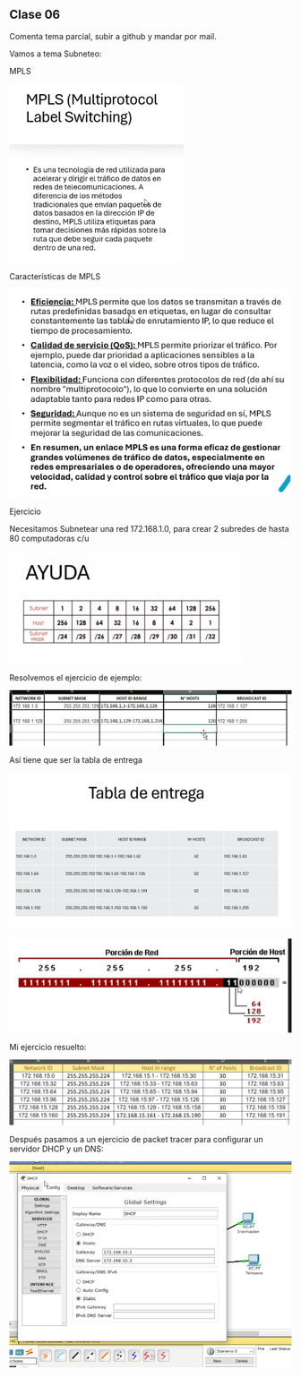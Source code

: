 ## Clase 06

Comenta tema parcial, subir a github y mandar por mail.

Vamos a tema Subneteo:

MPLS

![](./311-assets/ppt-46-redes.png)

Características de MPLS

![](./311-assets/ppt-47-redes.png)

Ejercicio

Necesitamos Subnetear una red 172.168.1.0, para crear 2 subredes de hasta 80 computadoras c/u

![](./311-assets/ppt-48-redes.png)

Resolvemos el ejercicio de ejemplo:

![](./311-assets/ppt-49-redes.png)

Así tiene que ser la tabla de entrega

![](./311-assets/ppt-50-redes.png)

![](./311-assets/ppt-51-redes.png)

Mi ejercicio resuelto:

![](./311-assets/ppt-52-redes.png)

Después pasamos a un ejercicio de packet tracer para configurar un servidor DHCP y un DNS:


![](./311-assets/ppt-53-redes.png)